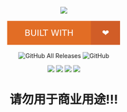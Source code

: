 <p align="center">
<img width="768" src="https://git.kejizero.online/zhao/image/raw/branch/main/openwrt.png" >
</p>
<p align="center">
<img src="https://github.com/Tired-Fox/cargors/raw/aabd34c/assets/badges/built_with_love.svg">
<p>
<p align="center">
<img alt="GitHub All Releases" src="https://img.shields.io/github/downloads/zhiern/OpenWRT-Mediatek/total?style=for-the-badge">
<img alt="GitHub" src="https://img.shields.io/github/license/zhiern/OpenWRT-Mediatek?style=for-the-badge">
<p>
<p align="center">
<img src="https://github.com/zhiern/OpenWRT-Mediatek/workflows/Netcore-N60/badge.svg">
<img src="https://github.com/zhiern/OpenWRT-Mediatek/workflows/Netcore-N60-pro/badge.svg">
<img src="https://github.com/zhiern/OpenWRT-Mediatek/workflows/Cetron-CT3003/badge.svg">
<img src="https://github.com/zhiern/OpenWRT-Mediatek/workflows/Qihoo-360t7/badge.svg">
<p>


<h1 align="center">请勿用于商业用途!!!</h1>

